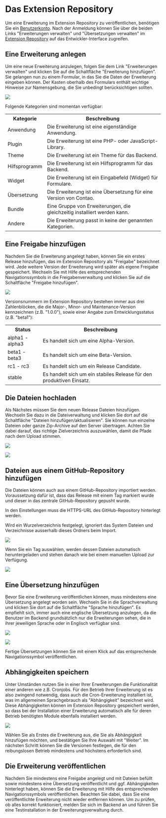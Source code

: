 # Das Extension Repository

Um eine Erweiterung im Extension Repository zu veröffentlichen, benötigen Sie
ein [Benutzerkonto][1]. Nach der Anmeldung können Sie über die beiden Links
"Erweiterungen verwalten" und "Übersetzungen verwalten" im [Extension
Repository][2] auf das Entwickler-Interface zugreifen.


## Eine Erweiterung anlegen

Um eine neue Erweiterung anzulegen, folgen Sie dem Link "Erweiterungen
verwalten" und klicken Sie auf die Schaltfläche "Erweiterung hinzufügen". Sie
gelangen nun zu einem Formular, in das Sie die Daten der Erweiterung eingeben
können. Der Kasten oberhalb des Formulars enthält wichtige Hinweise zur
Namensgebung, die Sie unbedingt berücksichtigen sollten.

![](images/erweiterung-hinzufuegen.jpg?raw=true)

Folgende Kategorien sind momentan verfügbar:

<table>
<tr>
  <th>Kategorie</th>
  <th>Beschreibung</th>
</tr>
<tr>
  <td>Anwendung</td>
  <td>Die Erweiterung ist eine eigenständige Anwendung.</td>
</tr>
<tr>
  <td>Plugin</td>
  <td>Die Erweiterung ist eine PHP- oder JavaScript-Library.</td>
</tr>
<tr>
  <td>Theme</td>
  <td>Die Erweiterung ist ein Theme für das Backend.</td>
</tr>
<tr>
  <td>Hilfsprogramm</td>
  <td>Die Erweiterung ist ein Hilfsprogramm für das Backend.</td>
</tr>
<tr>
  <td>Widget</td>
  <td>Die Erweiterung ist ein Eingabefeld (Widget) für Formulare.</td>
</tr>
<tr>
  <td>Übersetzung</td>
  <td>Die Erweiterung ist eine Übersetzung für eine Version von Contao.</td>
</tr>
<tr>
  <td>Bundle</td>
  <td>Eine Gruppe von Erweiterungen, die gleichzeitig installiert werden kann.</td>
</tr>
<tr>
  <td>Andere</td>
  <td>Die Erweiterung passt in keine der genannten Kategorien.</td>
</tr>
</table>


## Eine Freigabe hinzufügen

Nachdem Sie die Erweiterung angelegt haben, können Sie ein erstes Release
hinzufügen, das im Extension Repository als "Freigabe" bezeichnet wird. Jede
weitere Version der Erweiterung wird später als eigene Freigabe gespeichert.
Wechseln Sie mit Hilfe des entsprechenden Navigationssymbols in die
Freigabenverwaltung und klicken Sie auf die Schaltfläche "Freigabe
hinzufügen".

![](images/freigabe-hinzufuegen.jpg?raw=true)

Versionsnummern im Extension Repository bestehen immer aus drei Zahlenblöcken,
die die Major-, Minor- und Maintenance-Version kennzeichnen (z.B. "1.0.0"),
sowie einer Angabe zum Entwicklungsstatus (z.B. "beta1"):

<table>
<tr>
  <th>Status</th>
  <th>Beschreibung</th>
</tr>
<tr>
  <td>alpha1 - alpha3</td>
  <td>Es handelt sich um eine Alpha-Version.</td>
</tr>
<tr>
  <td>beta1 - beta3</td>
  <td>Es handelt sich um eine Beta-Version.</td>
</tr>
<tr>
  <td>rc1 - rc3</td>
  <td>Es handelt sich um ein Release Candidate.</td>
</tr>
<tr>
  <td>stable</td>
  <td>Es handelt sich um ein stabiles Release für den produktiven Einsatz.</td>
</tr>
</table>


## Die Dateien hochladen

Als Nächstes müssen Sie dem neuen Release Dateien hinzufügen. Wechseln Sie
dazu in die Dateiverwaltung und klicken Sie dort auf die Schaltfläche "Dateien
hinzufügen/aktualisieren". Sie können nun einzelne Dateien oder ganze
Zip-Archive auf den Server übertragen. Achten Sie dabei darauf, das richtige
Zielverzeichnis auszuwählen, damit die Pfade nach dem Upload stimmen.

![](images/dateien-hinzufuegen.jpg?raw=true)

![](images/dateien-bearbeiten.jpg?raw=true)

## Dateien aus einem GitHub-Repository hinzufügen

Die Dateien können auch aus einem GitHub-Repository importiert werden.
Voraussetzung dafür ist, dass das Release mit einem Tag markiert wurde und
dieser in das zentrale GitHub-Repository gepusht wurde.

In den Einstellungen muss die HTTPS-URL des GitHub-Repository hinterlegt werden.

Wird ein Wurzelverzeichnis festgelegt, ignoriert das System Dateien und
Verzeichnisse ausserhalb dieses Ordners beim Import.

![](https://raw.github.com/contao/docs/3.0/manual/de/images/github-importieren.jpg)

Wenn Sie ein Tag auswählen, werden dessen Dateien automatisch heruntergeladen
und stehen danach wie bei einem manuellen Upload zur Verfügung.

![](https://raw.github.com/contao/docs/3.0/manual/de/images/github-importieren-tag.jpg)


## Eine Übersetzung hinzufügen

Bevor Sie eine Erweiterung veröffentlichen können, muss mindestens eine
Übersetzung angelegt worden sein. Wechseln Sie in die Sprachverwaltung und
klicken Sie dort auf die Schaltfläche "Sprache hinzufügen". Es empfiehlt sich,
immer auch eine englische Übersetzung anzulegen, da die Benutzer im Backend
grundsätzlich nur die Erweiterungen sehen, die in ihrer jeweiligen Sprache oder
in Englisch verfügbar sind.

![](images/uebersetzung-hinzufuegen.jpg?raw=true)

![](images/uebersetzung-bearbeiten.jpg?raw=true)

Fertige Übersetzungen können Sie mit einem Klick auf das entsprechende
Navigationssymbol veröffentlichen.


## Abhängigkeiten speichern

Unter Umständen nutzen Sie in einer Ihrer Erweiterungen die Funktionalität
einer anderen wie z.B. Cronjobs. Für den Betrieb Ihrer Erweiterung ist es also
zwingend notwendig, dass auch die Cron-Erweiterung installiert ist, was im
allgemeinen Sprachgebrauch als "Abhängigkeit" bezeichnet wird. Diese
Abhängigkeiten können im Extension Repository gespeichert werden, so dass bei
der Installation einer Erweiterung automatisch alle für deren Betrieb
benötigten Module ebenfalls installiert werden.

![](images/abhaengigkeit-hinzufuegen.jpg?raw=true)

Wählen Sie als Erstes die Erweiterung aus, die Sie als Abhängigkeit
hinzufügen möchten, und bestätigen Sie Ihre Auswahl mit "Weiter". Im
nächsten Schritt können Sie die Versionen festlegen, die für den
reibungslosen Betrieb mindestens und höchstens erforderlich sind.


## Die Erweiterung veröffentlichen

Nachdem Sie mindestens eine Freigabe angelegt und mit Dateien befüllt sowie
mindestens eine Übersetzung veröffentlicht und ggf. Abhängigkeiten hinterlegt
haben, können Sie die Erweiterung mit Hilfe des entsprechenden
Navigationssymbols veröffentlichen. Beachten Sie dabei, dass Sie eine
veröffentlichte Erweiterung nicht wieder entfernen können. Um zu prüfen, ob
alles korrekt funktioniert, melden Sie sich im Backend an und führen Sie eine
Testinstallation in der Erweiterungsverwaltung durch.


[1]: https://contao.org/de/register.html
[2]: https://contao.org/de/extension-list.html
